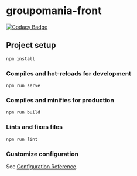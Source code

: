 # groupomania-front

[![Codacy Badge](https://api.codacy.com/project/badge/Grade/fbdedda9eab24b17bfe4e07651e1317c)](https://app.codacy.com/gh/Pix-ggyr/groupomania-front?utm_source=github.com&utm_medium=referral&utm_content=Pix-ggyr/groupomania-front&utm_campaign=Badge_Grade)

## Project setup
```
npm install
```

### Compiles and hot-reloads for development
```
npm run serve
```

### Compiles and minifies for production
```
npm run build
```

### Lints and fixes files
```
npm run lint
```

### Customize configuration
See [Configuration Reference](https://cli.vuejs.org/config/).
